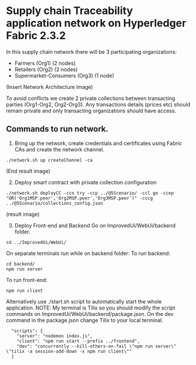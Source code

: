 # Supply chain Traceability application network on Hyperledger Fabric 2.3.2

In this supply chain network there will be 3 participating organizations:
  * Farmers (Org1) (2 nodes)
  * Retailers (Org2) (2 nodes)
  * Supermarket-Consumers (Org3) (1 node)

(Insert Network Architecture Image)

  To avoid conflicts we create 2 private collections between transacting parties (Org1-Org2, Org2-Org3).
Any transactions details (prices etc) should remain private and only transacting organizations should have access. 

## Commands to run network. 
1. Bring up the network, create credentials and certificates using Fabric CAs and create the network channel.
``` 
./network.sh up createChannel -ca
```
(End result image)

2. Deploy smart contract with private collection configuration
```
./network.sh deployCC -ccn try -ccp ../@5Scenario/ -ccl go -ccep "OR('Org1MSP.peer','Org2MSP.peer','Org3MSP.peer')" -cccg ../@5Scenario/collections_config.json

```
(result image)

3. Deploy Front-end and Backend
Go on ImprovedUi/WebUi/backend folder.
```
cd ../ImprovedUi/WebUi/
```
On separate terminals run while on backend folder:
To run backend:
```
cd backend/
npm run server
```
To run front-end:
```
npm run client
```
Alternatively use ./start.sh script to automatically start the whole application. 
NOTE: My terminal is Tilix so you should modify the script commands on ImprovedUi/WebUi/backend/package.json.
On the dev command in the package.json change Tilix to your local terminal. 
```
  "scripts": {
    "server": "nodemon index.js",
    "client": "npm run start --prefix ../frontend",
    "dev": "concurrently --kill-others-on-fail \"npm run server\" \"tilix -a session-add-down -x npm run client\""
  }
 ```


